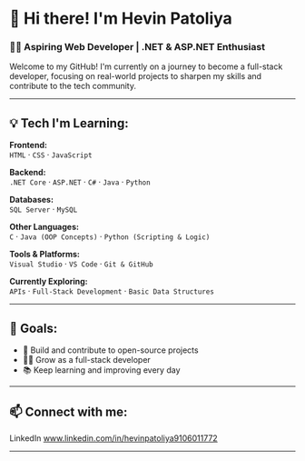 
# 👋 Hi there! I'm Hevin Patoliya

### 🧑‍💻 Aspiring Web Developer | .NET & ASP.NET Enthusiast

Welcome to my GitHub! I'm currently on a journey to become a full-stack developer, focusing on real-world projects to sharpen my skills and contribute to the tech community.

---

## 💡 Tech I'm Learning:

**Frontend:**  
`HTML` · `CSS` · `JavaScript`

**Backend:**  
`.NET Core` · `ASP.NET` · `C#` · `Java` · `Python`

**Databases:**  
`SQL Server` · `MySQL`

**Other Languages:**  
`C` · `Java (OOP Concepts)` · `Python (Scripting & Logic)`

**Tools & Platforms:**  
`Visual Studio` · `VS Code` · `Git & GitHub`

**Currently Exploring:**  
`APIs` · `Full-Stack Development` · `Basic Data Structures`

---

## 🎯 Goals:

- 🚀 Build and contribute to open-source projects  
- 👨‍💻 Grow as a full-stack developer  
- 📚 Keep learning and improving every day  

---

## 📫 Connect with me:
LinkedIn www.linkedin.com/in/hevinpatoliya9106011772
  

---


